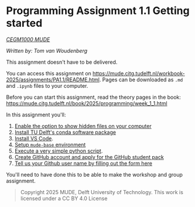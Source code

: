 # Programming Assignment 1.1 Getting started

*[CEGM1000 MUDE](http://mude.citg.tudelft.nl/)*

*Written by: Tom van Woudenberg*

This assignment doesn't have to be delivered.

You can access this assignment on https://mude.citg.tudelft.nl/workbook-2025/assignments/PA1.1/README.html. Pages can be downloaded as `.md` and `.ipynb` files to your computer.

Before you can start this assignment, read the theory pages in the book: https://mude.citg.tudelft.nl/book/2025/programming/week_1_1.html

In this assignment you'll:
1. [Enable the option to show hidden files on your computer](./1_enable_hidden_files.md)
2. [Install TU Delft's conda software package](./2_install_conda.md)
3. [Install VS Code](./3_install_VS_code.md).
4. [Setup `mude-base` environment](./4_install_mude_environment.md)
5. [Execute a very simple python script](./5_test.ipynb).
6. [Create GitHub account and apply for the GitHub student pack](./6_github_copilot.md)
7. [Tell us your Github user name by filling out the form here](https://forms.office.com/e/8ASvDYPm5W)
   
You'll need to have done this to be able to make the workshop and group assignment.

> Copyright 2025 MUDE, Delft University of Technology. This work is licensed under a CC BY 4.0 License
